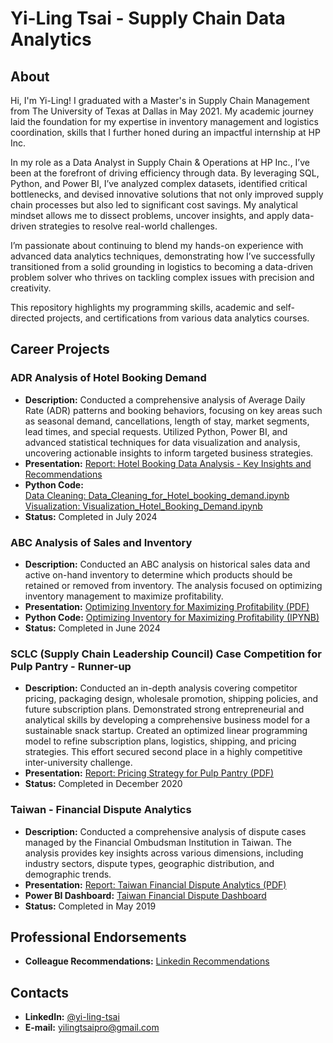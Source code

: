 # Yi-Ling Tsai - Supply Chain Data Analytics

## About
Hi, I'm Yi-Ling!
I graduated with a Master's in Supply Chain Management from The University of Texas at Dallas in May 2021. My academic journey laid the foundation for my expertise in inventory management and logistics coordination, skills that I further honed during an impactful internship at HP Inc.

In my role as a Data Analyst in Supply Chain & Operations at HP Inc., I’ve been at the forefront of driving efficiency through data. By leveraging SQL, Python, and Power BI, I’ve analyzed complex datasets, identified critical bottlenecks, and devised innovative solutions that not only improved supply chain processes but also led to significant cost savings. My analytical mindset allows me to dissect problems, uncover insights, and apply data-driven strategies to resolve real-world challenges.

I’m passionate about continuing to blend my hands-on experience with advanced data analytics techniques, demonstrating how I’ve successfully transitioned from a solid grounding in logistics to becoming a data-driven problem solver who thrives on tackling complex issues with precision and creativity.

This repository highlights my programming skills, academic and self-directed projects, and certifications from various data analytics courses.

## Career Projects

### ADR Analysis of Hotel Booking Demand
- **Description:** Conducted a comprehensive analysis of Average Daily Rate (ADR) patterns and booking behaviors, focusing on key areas such as seasonal demand, cancellations, length of stay, market segments, lead times, and special requests. Utilized Python, Power BI, and advanced statistical techniques for data visualization and analysis, uncovering actionable insights to inform targeted business strategies.
- **Presentation:** [Report: Hotel Booking Data Analysis - Key Insights and Recommendations](https://github.com/Yi-LingT/Analytics-Projects/blob/main/4-3.%20Report-Hotel-Booking-Data-Analysis-Key-Insights-and-Recommendations.pdf)
- **Python Code:**
   <br>[Data Cleaning: Data_Cleaning_for_Hotel_booking_demand.ipynb](https://github.com/Yi-LingT/Analytics-Projects/blob/main/4-1.%20Data_Cleaning_for_Hotel_booking_demand.ipynb)
   <br>[Visualization: Visualization_Hotel_Booking_Demand.ipynb](https://github.com/Yi-LingT/Analytics-Projects/blob/main/4-2.%20Visualization_Hotel_Booking_Demand.ipynb)
- **Status:** Completed in July 2024

### ABC Analysis of Sales and Inventory
- **Description:** Conducted an ABC analysis on historical sales data and active on-hand inventory to determine which products should be retained or removed from inventory. The analysis focused on optimizing inventory management to maximize profitability.
- **Presentation:** [Optimizing Inventory for Maximizing Profitability (PDF)](https://github.com/Yi-LingT/Analytics-Projects/blob/main/1-2.%20PPT-Optimizing-Inventory-for-Maximizing-Profitability.pdf)
- **Python Code:** [Optimizing Inventory for Maximizing Profitability (IPYNB)](https://github.com/Yi-LingT/Analytics-Projects/blob/main/1-1.%20Code-Optimizing-Inventory-for-Maximizing-Profitability.ipynb)
- **Status:** Completed in June 2024

### SCLC (Supply Chain Leadership Council) Case Competition for Pulp Pantry - Runner-up
- **Description:** Conducted an in-depth analysis covering competitor pricing, packaging design, wholesale promotion, shipping policies, and future subscription plans. Demonstrated strong entrepreneurial and analytical skills by developing a comprehensive business model for a sustainable snack startup. Created an optimized linear programming model to refine subscription plans, logistics, shipping, and pricing strategies. This effort secured second place in a highly competitive inter-university challenge.
- **Presentation:** [Report: Pricing Strategy for Pulp Pantry (PDF)](https://github.com/Yi-LingT/Analytics-Projects/blob/main/2-1.%20Report-Pricing_Strategy_pulp_pantry.pdf)
- **Status:** Completed in December 2020

### Taiwan - Financial Dispute Analytics
- **Description:** Conducted a comprehensive analysis of dispute cases managed by the Financial Ombudsman Institution in Taiwan. The analysis provides key insights across various dimensions, including industry sectors, dispute types, geographic distribution, and demographic trends.
- **Presentation:** [Report: Taiwan Financial Dispute Analytics (PDF)](https://github.com/Yi-LingT/Analytics-Projects/blob/main/3-1.%20Report-Taiwan-Financial-Dispute-Analytics.pdf)
- **Power BI Dashboard:** [Taiwan Financial Dispute Dashboard](https://app.powerbi.com/view?r=eyJrIjoiOGJkZDg2ODAtOWY1ZC00MWRmLWE1MmUtMzZkNTI5ODc2NWZiIiwidCI6IjljM2UyYTZmLWFmZDMtNDUwZS1hMTI2LTU2YzVkMDY4N2NmNyIsImMiOjEwfQ%3D%3D)
- **Status:** Completed in May 2019

## Professional Endorsements
- **Colleague Recommendations:** [Linkedin Recommendations](https://www.linkedin.com/in/yi-ling-tsai/details/recommendations/?locale=en_US) 

## Contacts
- **LinkedIn:** [@yi-ling-tsai](https://www.linkedin.com/in/yi-ling-tsai/?locale=en_US)
- **E-mail:** [yilingtsaipro@gmail.com](mailto:yilingtsaipro@gmail.com)
